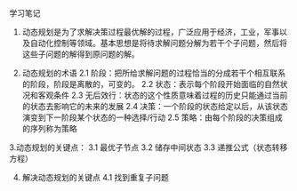 学习笔记

1. 动态规划是为了求解决策过程最优解的过程，广泛应用于经济，工业，军事以及自动化控制等领域。基本思想是将待求解问题分解为若干个子问题，然后将这些子问题的解得到原问题的解。

2. 动态规划的术语
    2.1 阶段：把所给求解问题的过程恰当的分成若干个相互联系的阶段，阶段是离散的，可变的。
    2.2 状态：表示每个阶段开始面临的自然状况和客观条件
    2.3 无后效行：状态的这个性质意味着过程的历史只能通过当前的状态去影响它的未来的发展
    2.4 决策：一个阶段的状态给定以后，从该状态演变到下一阶段某个状态的一种选择/行动
    2.5 策略：由每个阶段的决策组成的序列称为策略

3.动态规划的关键点：
    3.1 最优子节点 
    3.2 储存中间状态
    3.3 递推公式（状态转移方程）

4. 解决动态规划的关键点
    4.1 找到重复子问题